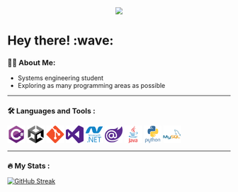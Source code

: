 <div id="header" align="center">
  <img src="https://media.giphy.com/media/lP8xu5t2DLGG045H8F/giphy.gif" width="100"/>
</div>

<h1>
  Hey there! :wave:
</h1>

### 👨‍💻 About Me:
- Systems engineering student
- Exploring as many programming areas as possible
  
---

### 🛠️ Languages and Tools :

<div>
  <img src="https://github.com/devicons/devicon/blob/master/icons/csharp/csharp-original.svg" title="C#" alt="csharp" width="40" height=40"/>
  <img src="https://github.com/devicons/devicon/blob/master/icons/unity/unity-original.svg" title="UnityEngine"  alt="unity-engine" width="40" height="40"/>
  <img src="https://github.com/devicons/devicon/blob/master/icons/git/git-original.svg" title="git"  alt="git" width="40" height="40"/>
  <img src="https://github.com/devicons/devicon/blob/master/icons/visualstudio/visualstudio-plain.svg" title="VisualStudio"  alt="visual-studio" width="40" height="40"/>
  <img src="https://github.com/devicons/devicon/blob/master/icons/dot-net/dot-net-plain-wordmark.svg" title="DotNet" alt="dot-net icon" width="40" height="40"/>
  <img src="https://github.com/devicons/devicon/blob/master/icons/blazor/blazor-original.svg" title="Blazor" alt="blazor icon" width="40" height="40"/>
  <img src="https://github.com/devicons/devicon/blob/master/icons/java/java-original-wordmark.svg" title="Java" alt="java icon" width="40" height="40"/>
  <img src="https://github.com/devicons/devicon/blob/master/icons/python/python-original-wordmark.svg" title="Python" alt="python icon" width="40" height="40"/>
 <img src="https://github.com/devicons/devicon/blob/master/icons/mysql/mysql-original-wordmark.svg" title="MySQL" alt="MySQL icon" width="40" height="40"/>
  
</div>

---

### :fire: My Stats :
[![GitHub Streak](http://github-readme-streak-stats.herokuapp.com?user=IlieLaurentiu&theme=dark&background=000000)](https://git.io/streak-stats)
